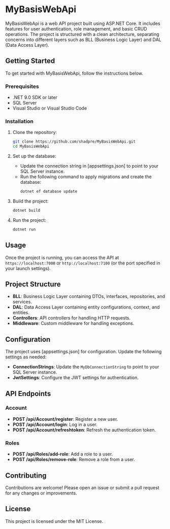 # MyBasisWebApi

MyBasisWebApi is a web API project built using ASP.NET Core. It includes features for user authentication, role management, and basic CRUD operations. The project is structured with a clean architecture, separating concerns into different layers such as BLL (Business Logic Layer) and DAL (Data Access Layer).

## Getting Started

To get started with MyBasisWebApi, follow the instructions below.

### Prerequisites

- .NET 9.0 SDK or later
- SQL Server
- Visual Studio or Visual Studio Code

### Installation

1. Clone the repository:
    ```bash
    git clone https://github.com/shadpre/MyBasisWebApi.git
    cd MyBasisWebApi
    ```

2. Set up the database:
    - Update the connection string in [appsettings.json] to point to your SQL Server instance.
    - Run the following command to apply migrations and create the database:
        ```bash
        dotnet ef database update
        ```

3. Build the project:
    ```bash
    dotnet build
    ```

4. Run the project:
    ```bash
    dotnet run
    ```

## Usage

Once the project is running, you can access the API at `https://localhost:7000` or `http://localhost:7100` (or the port specified in your launch settings).

## Project Structure

- **BLL**: Business Logic Layer containing DTOs, interfaces, repositories, and services.
- **DAL**: Data Access Layer containing entity configurations, context, and entities.
- **Controllers**: API controllers for handling HTTP requests.
- **Middleware**: Custom middleware for handling exceptions.

## Configuration

The project uses [appsettings.json] for configuration. Update the following settings as needed:

- **ConnectionStrings**: Update the `MyDbConnectionString` to point to your SQL Server instance.
- **JwtSettings**: Configure the JWT settings for authentication.

## API Endpoints

### Account

- **POST /api/Account/register**: Register a new user.
- **POST /api/Account/login**: Log in a user.
- **POST /api/Account/refreshtoken**: Refresh the authentication token.

### Roles

- **POST /api/Roles/add-role**: Add a role to a user.
- **POST /api/Roles/remove-role**: Remove a role from a user.

## Contributing

Contributions are welcome! Please open an issue or submit a pull request for any changes or improvements.

## License

This project is licensed under the MIT License.
